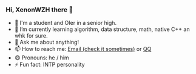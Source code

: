 ### Hi, XenonWZH there 👋

- 🔭 I'm a student and OIer in a senior high.
- 🌱 I’m currently learning algorithm, data structure, math, native C++ an whk for sure.
- 💬 Ask me about anything!
- 📫 How to reach me: [Email (check it sometimes)](mailto:xenonwzh@gmail.com) or [QQ](https://wpa.qq.com/msgrd?V=3&Uin=2856709174)
- 😄 Pronouns: he / him
- ⚡ Fun fact: INTP personality
